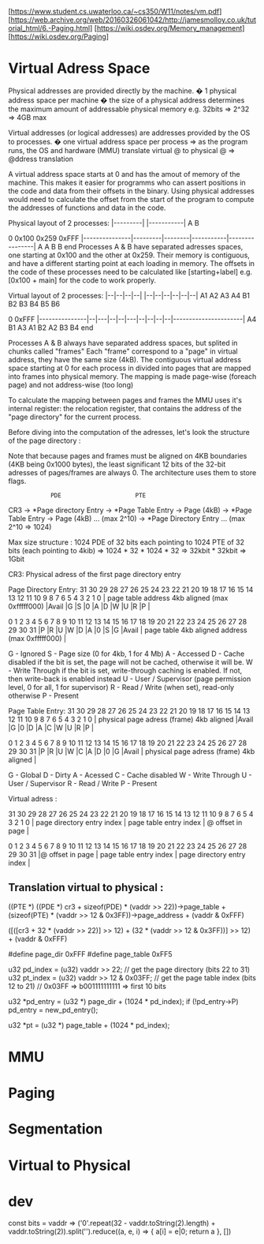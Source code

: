 [https://www.student.cs.uwaterloo.ca/~cs350/W11/notes/vm.pdf]
[https://web.archive.org/web/20160326061042/http://jamesmolloy.co.uk/tutorial_html/6.-Paging.html]
[https://wiki.osdev.org/Memory_management]
[https://wiki.osdev.org/Paging]

# Virtual Adress Space

Physical addresses are provided directly by the machine.
� 1 physical address space per machine
� the size of a physical address determines the maximum amount of addressable physical memory
  e.g. 32bits => 2^32 => 4GB max

Virtual addresses (or logical addresses) are addresses provided by the OS to processes.
� one virtual address space per process
=> as the program runs, the OS and hardware (MMU) translate virtual @ to physical @
   => @ddress translation

A virtual address space starts at 0 and has the amout of memory of the machine.
This makes it easier for programms who can assert positions in the code and data from their offsets
in the binary.
Using physical addresses would need to calculate the offset from the start of the program to 
compute the addresses of functions and data in the code.

Physical layout of 2 processes:
|---------|       	|-----------|
A		  			B

0              0x100             0x259                        0xFFF
|---------------|---------|--------|-----------|----------------|
                A         A        B           B               end
Processes A & B have separated adresses spaces, one starting at 0x100 and the other at 0x259.
Their memory is contiguous, and have a different starting point at each loading in memory.
The offsets in the code of these processes need to be calculated like [starting+label]
e.g. [0x100 + main] for the code to work properly.

Virtual layout of 2 processes:
|--|--|--|--|     |--|--|--|--|--|--|
A1 A2 A3 A4       B1 B2 B3 B4 B5 B6

0								 									0xFFF
|---------------|--|---|--|--|---|--|--|--|--|----------------------|
                A4     B1 A3 A1  B2 A2 B3 B4                       end

Processes A & B always have separated address spaces, but splited in chunks called "frames"
Each "frame" correspond to a "page" in virtual address, they have the same size (4kB).
The contiguous virtual address space starting at 0 for each process in divided into pages that
are mapped into frames into physical memory.
The mapping is made page-wise (foreach page) and not address-wise (too long)

To calculate the mapping between pages and frames the MMU uses it's internal register:
the relocation register, that contains the address of the "page directory" for the current process.

Before diving into the computation of the adresses, let's look the structure of the page directory :

Note that because pages and frames must be aligned on 4KB boundaries (4KB being 0x1000 bytes),
the least significant 12 bits of the 32-bit adresses of pages/frames are always 0. The architecture uses them to store flags.

				PDE						PTE
CR3	-> *Page directory Entry	-> *Page Table Entry	-> Page (4kB)
								-> *Page Table Entry	-> Page (4kB)
								... (max 2^10)
	-> *Page Directory Entry
	... (max 2^10 => 1024)

Max size structure :
1024 PDE of 32 bits each pointing to 1024 PTE of 32 bits (each pointing to 4kib)
=> 1024 * 32 * 1024 * 32 => 32kbit * 32kbit => 1Gbit

CR3: Physical adress of the first page directory entry

Page Directory Entry:
 31 30 29 28 27 26 25 24 23 22 21 20 19 18 17 16 15 14 13 12 11 10  9  8  7  6  5  4  3  2  1  0 
| page table address 4kb aligned (max 0xfffff000)           |Avail   |G |S |0 |A |D |W |U |R |P |

 0  1  2  3  4  5  6  7  8  9  10 11 12 13 14 15 16 17 18 19 20 21 22 23 24 25 26 27 28 29 30 31
|P |R |U |W |D |A |0 |S |G |Avail   | page table 4kb aligned address (max 0xfffff000)           |

G - Ignored
S - Page size (0 for 4kb, 1 for 4 Mb)
A - Accessed
D - Cache disabled if the bit is set, the page will not be cached, otherwise it will be.
W - Write Through if the bit is set, write-through caching is enabled. If not, then write-back is enabled instead
U - User / Supervisor (page permission level, 0 for all, 1 for supervisor)
R - Read / Write (when set), read-only otherwise
P - Present

Page Table Entry:
 31 30 29 28 27 26 25 24 23 22 21 20 19 18 17 16 15 14 13 12 11 10  9  8  7  6  5  4  3  2  1  0 
| physical page adress (frame) 4kb aligned                  |Avail   |G |0 |D |A |C |W |U |R |P |

 0  1  2  3  4  5  6  7  8  9  10 11 12 13 14 15 16 17 18 19 20 21 22 23 24 25 26 27 28 29 30 31
|P |R |U |W |C |A |D |0 |G |Avail   | physical page adress (frame) 4kb aligned                  |

G - Global
D - Dirty
A - Acessed
C - Cache disabled
W - Write Through
U - User / Supervisor
R - Read / Write
P - Present

Virtual adress :

 31 30 29 28 27 26 25 24 23 22 21 20 19 18 17 16 15 14 13 12 11 10  9  8  7  6  5  4  3  2  1  0 
| page directory entry index  | page table entry index      | @ offset in page                  |

 0  1  2  3  4  5  6  7  8  9  10 11 12 13 14 15 16 17 18 19 20 21 22 23 24 25 26 27 28 29 30 31
|@ offset in page                   | page table entry index      | page directory entry index  |


## Translation virtual to physical :

((PTE *) ((PDE *) cr3 + sizeof(PDE) * (vaddr >> 22))->page_table + (sizeof(PTE) * (vaddr >> 12 & 0x3FF))->page_address + (vaddr & 0xFFF)

([([cr3 + 32 * (vaddr >> 22)] >> 12) + (32 * (vaddr >> 12 & 0x3FF))] >> 12) + (vaddr & 0xFFF)

#define page_dir 0xFFF
#define page_table 0xFF5

u32 pd_index = (u32) vaddr >> 22; // get the page directory (bits 22 to 31)
u32 pt_index = (u32) vaddr >> 12 & 0x03FF; // get the page table index (bits 12 to 21)
					// 0x03FF => b001111111111 => first 10 bits

u32 *pd_entry = (u32 *) page_dir + (1024 * pd_index);
if (!pd_entry->P)
	pd_entry = new_pd_entry();

u32 *pt = (u32 *) page_table + (1024 * pd_index);

# MMU

# Paging

# Segmentation

# Virtual to Physical

# dev

const bits = vaddr => ('0'.repeat(32 - vaddr.toString(2).length) + vaddr.toString(2)).split('').reduce((a, e, i) => { a[i] = e|0; return a }, [])